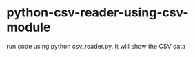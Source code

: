 # python-csv-reader-using-csv-module
run code using python csv_reader.py. It will show the CSV data
